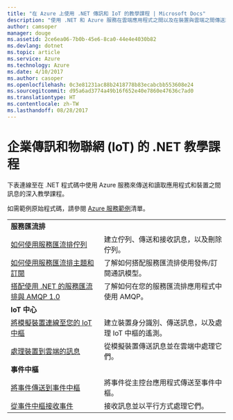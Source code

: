 ```yaml
---
title: "在 Azure 上使用 .NET 傳訊和 IoT 的教學課程 | Microsoft Docs"
description: "使用 .NET 和 Azure 服務在雲端應用程式之間以及在裝置與雲端之間傳送訊息。"
author: camsoper
manager: douge
ms.assetid: 2ce6ea06-7b0b-45e6-8ca0-44e4e4030b82
ms.devlang: dotnet
ms.topic: article
ms.service: Azure
ms.technology: Azure
ms.date: 4/10/2017
ms.author: casoper
ms.openlocfilehash: 0c3e81231ac88b2418778b83ecabcbb553608e24
ms.sourcegitcommit: d95a6ad3774a49b16f652e40e7860e47636c7ad0
ms.translationtype: HT
ms.contentlocale: zh-TW
ms.lasthandoff: 08/28/2017
---
```

# <a name="net-tutorials-for-enterprise-messaging-and-internet-of-things-iot"></a>企業傳訊和物聯網 (IoT) 的 .NET 教學課程

下表連線至在 .NET 程式碼中使用 Azure 服務來傳送和讀取應用程式和裝置之間訊息的深入教學課程。

如需範例原始程式碼，請參閱 [Azure 服務範例](https://azure.microsoft.com/resources/samples/?platform=dotnet)清單。


| | |
|---|---|
| **服務匯流排** | |
| [如何使用服務匯流排佇列][1] | 建立佇列、傳送和接收訊息，以及刪除佇列。 | 
| [如何使用服務匯流排主題和訂閱][2] | 了解如何搭配服務匯流排使用發佈/訂閱通訊模型。
| [搭配使用 .NET 的服務匯流排與 AMQP 1.0][3] | 了解如何在您的服務匯流排應用程式中使用 AMQP。
|**IoT 中心**|
| [將模擬裝置連線至您的 IoT 中樞][4] | 建立裝置身分識別、傳送訊息，以及處理 IoT 中樞的遙測。 |   
| [處理裝置到雲端的訊息][5] | 從模擬裝置傳送訊息並在雲端中處理它們。 |
|**事件中樞**|
| [將事件傳送到事件中樞][6] | 將事件從主控台應用程式傳送至事件中樞。
| [從事件中樞接收事件][7] | 接收訊息並以平行方式處理它們。


[1]: /azure/service-bus-messaging/service-bus-dotnet-get-started-with-queues
[2]: /azure/service-bus-messaging/service-bus-dotnet-how-to-use-topics-subscriptions
[3]: /azure/service-bus-messaging/service-bus-amqp-dotnet
[4]: /azure/iot-hub/iot-hub-csharp-csharp-getstarted
[5]: /azure/iot-hub/iot-hub-csharp-csharp-process-d2c
[6]: /azure/event-hubs/event-hubs-dotnet-standard-getstarted-send
[7]: /azure/event-hubs/event-hubs-dotnet-standard-getstarted-receive-eph


